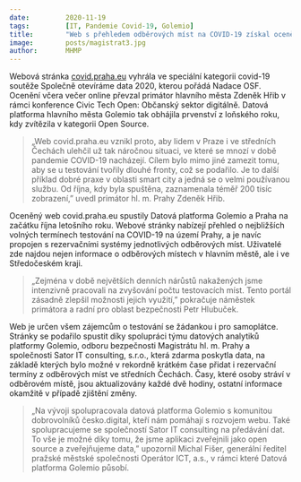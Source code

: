 ```yaml
---
date:         2020-11-19
tags:         [IT, Pandemie Covid-19, Golemio]
title:        "Web s přehledem odběrových míst na COVID-19 získal ocenění"
image: 	      posts/magistrat3.jpg
author:       MHMP
---
```


Webová stránka [covid.praha.eu](https://covid.praha.eu/) vyhrála ve speciální kategorii covid-19 soutěže Společně otevíráme data 2020, kterou pořádá Nadace OSF. Ocenění včera večer online převzal primátor hlavního města Zdeněk Hřib v rámci konference Civic Tech Open: Občanský sektor digitálně. Datová platforma hlavního města Golemio tak obhájila prvenství z loňského roku, kdy zvítězila v kategorii Open Source.

> „Web covid.praha.eu vznikl proto, aby lidem v Praze i ve středních Čechách ulehčil už tak náročnou situaci, ve které se mnozí v době pandemie COVID-19 nacházejí. Cílem bylo mimo jiné zamezit tomu, aby se u testování tvořily dlouhé fronty, což se podařilo. Je to další příklad dobré praxe v oblasti smart city a jedná se o velmi používanou službu. Od října, kdy byla spuštěna, zaznamenala téměř 200 tisíc zobrazení,” uvedl primátor hl. m. Prahy Zdeněk Hřib.

Oceněný web covid.praha.eu spustily Datová platforma Golemio a Praha na začátku října letošního roku. Webové stránky nabízejí přehled o nejbližších volných termínech testování na COVID-19 na území Prahy, a je navíc propojen s rezervačními systémy jednotlivých odběrových míst. Uživatelé zde najdou nejen informace o odběrových místech v hlavním městě, ale i ve Středočeském kraji.

> „Zejména v době největších denních nárůstů nakažených jsme intenzivně pracovali na zvyšování počtu testovacích míst. Tento portál zásadně zlepšil možnosti jejich využití,” pokračuje náměstek primátora a radní pro oblast bezpečnosti Petr Hlubuček.

Web je určen všem zájemcům o testování se žádankou i pro samoplátce. Stránky se podařilo spustit díky spolupráci týmu datových analytiků platformy Golemio, odboru bezpečnosti Magistrátu hl. m. Prahy a společnosti Sator IT consulting, s.r.o., která zdarma poskytla data, na základě kterých bylo možné v rekordně krátkém čase přidat i rezervační termíny z odběrových míst ve středních Čechách. Časy, které osoby stráví v odběrovém místě, jsou aktualizovány každé dvě hodiny, ostatní informace okamžitě v případě zjištění změny.

> „Na vývoji spolupracovala datová platforma Golemio s komunitou dobrovolníků česko.digital, kteří nám pomáhají s rozvojem webu. Také spolupracujeme se společností Sator IT consulting na předávání dat. To vše je možné díky tomu, že jsme aplikaci zveřejnili jako open source a zveřejňujeme data,” upozornil Michal Fišer, generální ředitel pražské městské společnosti Operátor ICT, a.s., v rámci které Datová platforma Golemio působí.
